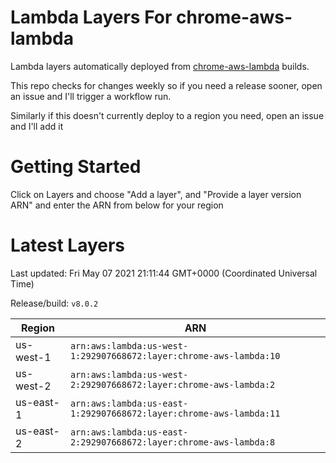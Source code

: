 # Lambda Layers For chrome-aws-lambda
Lambda layers automatically deployed from [chrome-aws-lambda](https://github.com/alixaxel/chrome-aws-lambda) builds.

This repo checks for changes weekly so if you need a release sooner, open an issue and I'll trigger a workflow run.

Similarly if this doesn't currently deploy to a region you need, open an issue and I'll add it
# Getting Started 
Click on Layers and choose "Add a layer", and "Provide a layer version ARN" and enter the ARN from below for your region
# Latest Layers
Last updated: Fri May 07 2021 21:11:44 GMT+0000 (Coordinated Universal Time)

Release/build: `v8.0.2`
    
| Region | ARN |
| --- | --- |
| us-west-1 | `arn:aws:lambda:us-west-1:292907668672:layer:chrome-aws-lambda:10` |
| us-west-2 | `arn:aws:lambda:us-west-2:292907668672:layer:chrome-aws-lambda:2` |
| us-east-1 | `arn:aws:lambda:us-east-1:292907668672:layer:chrome-aws-lambda:11` |
| us-east-2 | `arn:aws:lambda:us-east-2:292907668672:layer:chrome-aws-lambda:8` |